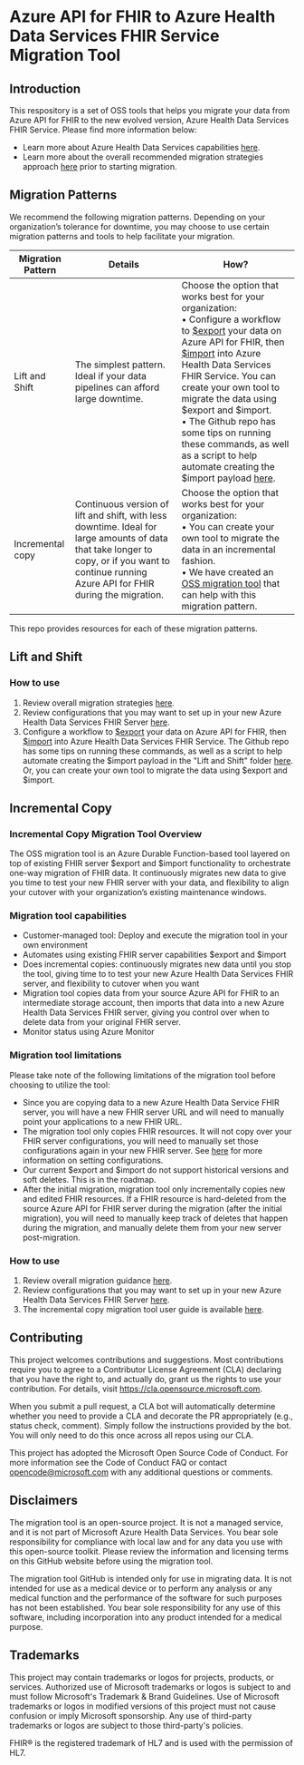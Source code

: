 # Azure API for FHIR to Azure Health Data Services FHIR Service Migration Tool

## Introduction

This respository is a set of OSS tools that helps you migrate your data from Azure API for FHIR to the new evolved version, Azure Health Data Services FHIR Service. Please find more information below:

-   Learn more about Azure Health Data Services capabilities [here](https://azure.microsoft.com/en-us/products/health-data-services/?ef_id=_k_d0ffa03c8f79199459fec443f0510019_k_&OCID=AIDcmm5edswduu_SEM__k_d0ffa03c8f79199459fec443f0510019_k_&msclkid=d0ffa03c8f79199459fec443f0510019).
-   Learn more about the overall recommended migration strategies approach [here](https://learn.microsoft.com/azure/healthcare-apis/fhir/migration-strategies) prior to starting migration.

## Migration Patterns
We recommend the following migration patterns. Depending on your organization’s tolerance for downtime, you may choose to use certain migration patterns and tools to help facilitate your migration.

| Migration Pattern | Details                                                                                                                                                                                          | How?                                                                                                                                                                                                                                                                                                                                                                                                                                                                                                                                                                                                                                                                        |
|-------------------|--------------------------------------------------------------------------------------------------------------------------------------------------------------------------------------------------|-----------------------------------------------------------------------------------------------------------------------------------------------------------------------------------------------------------------------------------------------------------------------------------------------------------------------------------------------------------------------------------------------------------------------------------------------------------------------------------------------------------------------------------------------------------------------------------------------------------------------------------------------------------------------------|
| Lift and Shift    | The simplest pattern. Ideal if your data pipelines can afford large downtime.                                                                                                                    |Choose the option that works best for your organization: <br> • Configure a workflow to [\$export](https://learn.microsoft.com/azure/healthcare-apis/azure-api-for-fhir/export-data) your data on Azure API for FHIR, then [\$import](https://learn.microsoft.com/azure/healthcare-apis/fhir/configure-import-data) into Azure Health Data Services FHIR Service. You can create your own tool to migrate the data using \$export and \$import.<br> •  The Github repo has some tips on running these commands, as well as a script to help automate creating the \$import payload [here](/lift-and-shift-resources/Liftandshiftresources_README.md).  |
| Incremental copy  | Continuous version of lift and shift, with less downtime. Ideal for large amounts of data that take longer to copy, or if you want to continue running Azure API for FHIR during the migration.  | Choose the option that works best for your organization: <br> • You can create your own tool to migrate the data in an incremental fashion. <br> • We have created an [OSS migration tool](/incremental-copy-docs/README.md) that can help with this migration pattern.                                                                            

This repo provides resources for each of these migration patterns. 

##  Lift and Shift
### How to use
1. Review overall migration strategies [here](https://learn.microsoft.com/azure/healthcare-apis/fhir/migration-strategies).
2. Review configurations that you may want to set up in your new Azure Health Data Services FHIR Server [here](/incremental-copy-docs/Appendix.md#configurations-to-set-in-your-new-azure-health-data-services-fhir-server).
3. Configure a workflow to [\$export](https://learn.microsoft.com/en-us/azure/healthcare-apis/azure-api-for-fhir/export-data) your data on Azure API for FHIR, then [\$import](https://learn.microsoft.com/en-us/azure/healthcare-apis/fhir/configure-import-data) into Azure Health Data Services FHIR Service. The Github repo has some tips on running these commands, as well as a script to help automate creating the \$import payload in the "Lift and Shift" folder [here](/lift-and-shift-resources/Liftandshiftresources_README.md).  Or, you can create your own tool to migrate the data using \$export and \$import.

## Incremental Copy
### Incremental Copy Migration Tool Overview
The OSS migration tool is an Azure Durable Function-based tool layered on top of existing FHIR server \$export and \$import functionality to orchestrate one-way migration of FHIR data. It continuously migrates new data to give you time to test your new FHIR server with your data, and flexibility to align your cutover with your organization’s existing maintenance windows.


### Migration tool capabilities

-   Customer-managed tool: Deploy and execute the migration tool in your own environment
-   Automates using existing FHIR server capabilities \$export and \$import
-   Does incremental copies: continuously migrates new data until you stop the tool, giving time to to test your new Azure Health Data Services FHIR server, and flexibility to cutover when you want
-   Migration tool copies data from your source Azure API for FHIR to an intermediate storage account, then imports that data into a new Azure Health Data Services FHIR server, giving you control over when to delete data from your original FHIR server.
-   Monitor status using Azure Monitor

### Migration tool limitations

Please take note of the following limitations of the migration tool before choosing to utilize the tool:

-   Since you are copying data to a new Azure Health Data Service FHIR server, you will have a new FHIR server URL and will need to manually point your applications to a new FHIR URL.
-   The migration tool only copies FHIR resources. It will not copy over your FHIR server configurations, you will need to manually set those configurations again in your new FHIR server. See [here](/incremental-copy-docs/Appendix.md) for more information on setting configurations.
-   Our current \$export and \$import do not support historical versions and soft deletes. This is in the roadmap.
-   After the initial migration, migration tool only incrementally copies new and edited FHIR resources. If a FHIR resource is hard-deleted from the source Azure API for FHIR server during the migration (after the initial migration), you will need to manually keep track of deletes that happen during the migration, and manually delete them from your new server post-migration.


### How to use
1. Review overall migration guidance [here](https://learn.microsoft.com/azure/healthcare-apis/fhir/migration-strategies).
2. Review configurations that you may want to set up in your new Azure Health Data Services FHIR Server [here](/incremental-copy-docs/Appendix.md#configurations-to-set-in-your-new-azure-health-data-services-fhir-server).
3. The incremental copy migration tool user guide is available [here](/incremental-copy-docs/README.md).

## Contributing

This project welcomes contributions and suggestions. Most contributions require you to agree to a Contributor License Agreement (CLA) declaring that you have the right to, and actually do, grant us the rights to use your contribution. For details, visit https://cla.opensource.microsoft.com.

When you submit a pull request, a CLA bot will automatically determine whether you need to provide a CLA and decorate the PR appropriately (e.g., status check, comment). Simply follow the instructions provided by the bot. You will only need to do this once across all repos using our CLA.

This project has adopted the Microsoft Open Source Code of Conduct. For more information see the Code of Conduct FAQ or contact opencode@microsoft.com with any additional questions or comments.

## Disclaimers

The migration tool is an open-source project. It is not a managed service, and it is not part of Microsoft Azure Health Data Services. You bear sole responsibility for compliance with local law and for any data you use with this open-source toolkit. Please review the information and licensing terms on this GitHub website before using the migration tool.

The migration tool GitHub is intended only for use in migrating data. It is not intended for use as a medical device or to perform any analysis or any medical function and the performance of the software for such purposes has not been established. You bear sole responsibility for any use of this software, including incorporation into any product intended for a medical purpose.

## Trademarks

This project may contain trademarks or logos for projects, products, or services. Authorized use of Microsoft trademarks or logos is subject to and must follow Microsoft's Trademark & Brand Guidelines. Use of Microsoft trademarks or logos in modified versions of this project must not cause confusion or imply Microsoft sponsorship. Any use of third-party trademarks or logos are subject to those third-party's policies.

FHIR® is the registered trademark of HL7 and is used with the permission of HL7.

